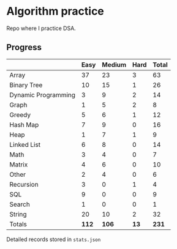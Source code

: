 # Algorithm practice

Repo where I practice DSA.

<!-- https://leetcode.com/l-ohman/ -->
<!-- todo: display the json data in some online visualization. -->

## Progress

<!-- scriptdivider -->
<!-- {'python': 180, 'javascript': 49, 'both': 7} -->

| |Easy|Medium|Hard|Total|
|-|-|-|-|-|
|Array|37|23|3|63|
|Binary Tree|10|15|1|26|
|Dynamic Programming|3|9|2|14|
|Graph|1|5|2|8|
|Greedy|5|6|1|12|
|Hash Map|7|9|0|16|
|Heap|1|7|1|9|
|Linked List|6|8|0|14|
|Math|3|4|0|7|
|Matrix|4|6|0|10|
|Other|2|4|0|6|
|Recursion|3|0|1|4|
|SQL|9|0|0|9|
|Search|1|0|0|1|
|String|20|10|2|32|
|Totals|**112**|**106**|**13**|**231**|
<!-- scriptdivider -->

Detailed records stored in `stats.json`
